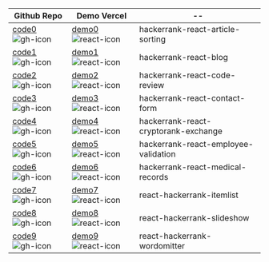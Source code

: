 
|Github Repo|Demo Vercel|--|
|--|--|--|
|[code0] ![gh-icon][gh]| [demo0] ![react-icon][react] | hackerrank-react-article-sorting |
|[code1] ![gh-icon][gh]| [demo1] ![react-icon][react] | hackerrank-react-blog |
|[code2] ![gh-icon][gh]| [demo2] ![react-icon][react] | hackerrank-react-code-review |
|[code3] ![gh-icon][gh]| [demo3] ![react-icon][react] | hackerrank-react-contact-form |
|[code4] ![gh-icon][gh]| [demo4] ![react-icon][react] | hackerrank-react-cryptorank-exchange |
|[code5] ![gh-icon][gh]| [demo5] ![react-icon][react] | hackerrank-react-employee-validation |
|[code6] ![gh-icon][gh]| [demo6] ![react-icon][react] | hackerrank-react-medical-records |
|[code7] ![gh-icon][gh]| [demo7] ![react-icon][react] | react-hackerrank-itemlist |
|[code8] ![gh-icon][gh]| [demo8] ![react-icon][react] | react-hackerrank-slideshow |
|[code9] ![gh-icon][gh]| [demo9] ![react-icon][react] | react-hackerrank-wordomitter |

[gh]:https://img.icons8.com/offices/30/github.png
[react]:https://img.icons8.com/external-tal-revivo-color-tal-revivo/24/external-react-a-javascript-library-for-building-user-interfaces-logo-color-tal-revivo.png

[code0]:https://github.com/attila5287/hackerrank-react-article-sorting
[code1]:https://github.com/attila5287/hackerrank-react-blog
[code2]:https://github.com/attila5287/hackerrank-react-code-review
[code3]:https://github.com/attila5287/hackerrank-react-contact-form
[code4]:https://github.com/attila5287/hackerrank-react-cryptorank-exchange
[code5]:https://github.com/attila5287/hackerrank-react-employee-validation
[code6]:https://github.com/attila5287/hackerrank-react-medical-records
[code7]:https://github.com/attila5287/react-hackerrank-itemlist
[code8]:https://github.com/attila5287/react-hackerrank-slideshow
[code9]:https://github.com/attila5287/react-hackerrank-wordomitter

[demo0]:https://hackerrank-react-article-sorting.vercel.app
[demo1]:https://hackerrank-react-blog.vercel.app
[demo2]:https://hackerrank-react-code-review.vercel.app
[demo3]:https://hackerrank-react-contact-form.vercel.app
[demo4]:https://hackerrank-react-cryptorank-exchang.vercel.app
[demo5]:https://hackerrank-react-employee-validatio.vercel.app
[demo6]:https://hackerrank-react-medical-records.vercel.app
[demo7]:https://react-hackerrank-itemlist.vercel.app
[demo8]:https://react-hackerrank-slideshow.vercel.app
[demo9]:https://react-hackerrank-wordomitter.vercel.app













